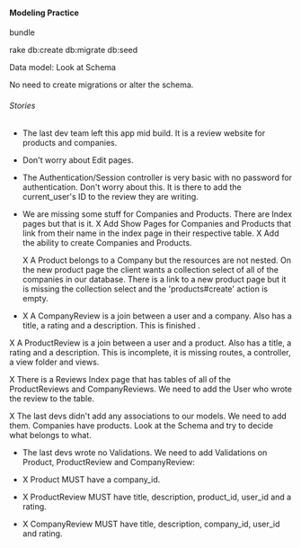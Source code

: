 #### Modeling Practice

bundle

rake db:create db:migrate db:seed

Data model: Look at Schema

No need to create migrations or alter the schema.

###### Stories

- The last dev team left this app mid build. It is a review website for products and companies.

- Don't worry about Edit pages.

- The Authentication/Session controller is very basic with no password for authentication. Don't worry about this. It is there to add the current_user's ID to the review they are writing.

- We are missing some stuff for Companies and Products. There are Index pages but that is it.
      X Add Show Pages for Companies and Products that link from their name in the index page in their respective table.
      X Add the ability to create Companies and Products.

    X A Product belongs to a Company but the resources are not nested. On the new product page the client wants a
    collection select of all of the companies in our database. There is a link to a new product page but it is
   missing the collection select and the 'products#create' action is empty.

-  X A CompanyReview is a join between a user and a company. Also has a title, a rating and a description. This is finished .

  X A ProductReview is a join between a user and a product. Also has a title, a rating and a description. This is incomplete, it is missing routes, a controller, a view folder and views.

 X There is a Reviews Index page that has tables of all of the ProductReviews and CompanyReviews. We need to add the User who wrote the review to the table.

 X The last devs didn't add any associations to our models. We need to add them. Companies have products. Look at the Schema and try to decide what belongs to what.

- The last devs wrote no Validations. We need to add Validations on Product, ProductReview and CompanyReview:

- X Product MUST have a company_id.

-  X ProductReview MUST have  title, description, product_id, user_id and a rating.

-  X CompanyReview MUST have title, description, company_id,  user_id and   rating.
